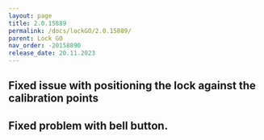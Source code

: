 ```yaml
---
layout: page
title: 2.0.15889
permalink: /docs/lockGO/2.0.15889/
parent: Lock GO
nav_order: -20158890
release_date: 20.11.2023
---
```


## Fixed issue with positioning the lock against the calibration points
## Fixed problem with bell button.
